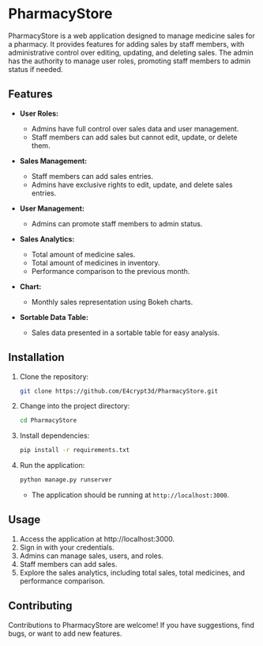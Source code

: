 # PharmacyStore

PharmacyStore is a web application designed to manage medicine sales for a pharmacy. It provides features for adding sales by staff members, with administrative control over editing, updating, and deleting sales. The admin has the authority to manage user roles, promoting staff members to admin status if needed.

## Features

- **User Roles:**

  - Admins have full control over sales data and user management.
  - Staff members can add sales but cannot edit, update, or delete them.

- **Sales Management:**

  - Staff members can add sales entries.
  - Admins have exclusive rights to edit, update, and delete sales entries.

- **User Management:**

  - Admins can promote staff members to admin status.

- **Sales Analytics:**

  - Total amount of medicine sales.
  - Total amount of medicines in inventory.
  - Performance comparison to the previous month.

- **Chart:**

  - Monthly sales representation using Bokeh charts.

- **Sortable Data Table:**
  - Sales data presented in a sortable table for easy analysis.

## Installation

1. Clone the repository:

   ```bash
   git clone https://github.com/E4crypt3d/PharmacyStore.git
   ```

2. Change into the project directory:

   ```bash
   cd PharmacyStore
   ```

3. Install dependencies:

   ```bash
   pip install -r requirements.txt
   ```

4. Run the application:

   ```bash
   python manage.py runserver
   ```

   - The application should be running at `http://localhost:3000`.

## Usage

1. Access the application at http://localhost:3000.
2. Sign in with your credentials.
3. Admins can manage sales, users, and roles.
4. Staff members can add sales.
5. Explore the sales analytics, including total sales, total medicines, and performance comparison.

## Contributing

Contributions to PharmacyStore are welcome! If you have suggestions, find bugs, or want to add new features.
